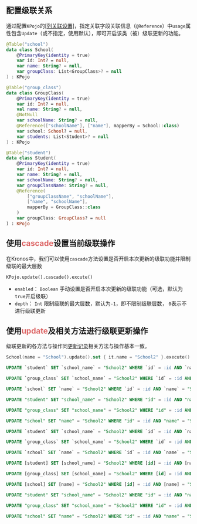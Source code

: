 ## 配置级联关系

通过配置`KPojo`的<a href="/documentation/zh-CN/class-definition/table-class-definition#列关联设置">[列关联设置]</a>，指定关联字段关联信息（`@Reference`）中`usage`属性包含`Update`（或不指定，使用默认），即可开启该类（被）级联更新的功能。

```kotlin name="kotlin" icon="kotlin" {6, 14-18, 26-33}
@Table("school")
data class School(
    @PrimaryKey(identity = true)
    var id: Int? = null,
    var name: String? = null,
    var groupClass: List<GroupClass>? = null
) : KPojo

@Table("group_class")
data class GroupClass(
    @PrimaryKey(identity = true)
    var id: Int? = null,
    val name: String? = null,
    @NotNull
    var schoolName: String? = null,
    @Reference(["schoolName"], ["name"], mapperBy = School::class)
    var school: School? = null,
    var students: List<Student>? = null
) : KPojo

@Table("student")
data class Student(
    @PrimaryKey(identity = true)
    var id: Int? = null,
    var name: String? = null,
    var schoolName: String? = null,
    var groupClassName: String? = null,
    @Reference(
        ["groupClassName", "schoolName"],
        ["name", "schoolName"],
        mapperBy = GroupClass::class
    )
    var groupClass: GroupClass? = null
) : KPojo
```

## 使用<span style="color: #DD6666">cascade</span>设置当前级联操作

在Kronos中，我们可以使用`cascade`方法设置是否开启本次更新的级联功能并限制级联的最大层数

`KPojo.update().cascade().excute()`

- `enabled`： `Boolean` 手动设置是否开启本次更新的级联功能（可选，默认为`true`开启级联）
- `depth`： `Int` 限制级联的最大层数，默认为`-1`，即不限制级联层数， `0`表示不进行级联更新

## 使用<span style="color: #DD6666">update</span>及相关方法进行级联更新操作

级联更新的各方法与操作同[更新记录](/documentation/zh-CN/database/update-records)相关方法与操作基本一致。

```kotlin group="Case 1" name="kotlin" icon="kotlin" {7-11}
School(name = "School").update().set { it.name = "School2" }.execute()
```

```sql group="Case 1" name="Mysql" icon="mysql"
UPDATE `student` SET `school_name` = "School2" WHERE `id` = :id AND `name` = :name AND `student_no` = :studentNo AND `school_name` = "School" AND `group_class_name` = :groupClassName

UPDATE `group_class` SET `school_name` = "School2" WHERE `id` = :id AND `name` = :name AND `school_name` = "School"

UPDATE `school` SET `name` = "School2" WHERE `id` = :id AND `name` = "School"
```

```sql group="Case 1" name="PostgreSQL" icon="postgres"
UPDATE "student" SET "school_name" = "School2" WHERE "id" = :id AND "name" = :name AND "student_no" = :studentNo AND "school_name" = "School" AND "group_class_name" = :groupClassName

UPDATE "group_class" SET "school_name" = "School2" WHERE "id" = :id AND "name" = :name AND "school_name" = "School"

UPDATE "school" SET "name" = "School2" WHERE "id" = :id AND "name" = "School"
```

```sql group="Case 1" name="SQLite" icon="sqlite"
UPDATE `student` SET `school_name` = "School2" WHERE `id` = :id AND `name` = :name AND `student_no` = :studentNo AND `school_name` = "School" AND `group_class_name` = :groupClassName

UPDATE `group_class` SET `school_name` = "School2" WHERE `id` = :id AND `name` = :name AND `school_name` = "School"

UPDATE `school` SET `name` = "School2" WHERE `id` = :id AND `name` = "School"
```

```sql group="Case 1" name="SQLServer" icon="sqlserver"
UPDATE [student] SET [school_name] = "School2" WHERE [id] = :id AND [name] = :name AND [student_no] = :studentNo AND [school_name] = "School" AND [group_class_name] = :groupClassName

UPDATE [group_class] SET [school_name] = "School2" WHERE [id] = :id AND [name] = :name AND [school_name] = "School"

UPDATE [school] SET [name] = "School2" WHERE [id] = :id AND [name] = "School"
```

```sql group="Case 1" name="Oracle" icon="oracle"
UPDATE "student" SET "school_name" = "School2" WHERE "id" = :id AND "name" = :name AND "student_no" = :studentNo AND "school_name" = "School" AND "group_class_name" = :groupClassName

UPDATE "group_class" SET "school_name" = "School2" WHERE "id" = :id AND "name" = :name AND "school_name" = "School"

UPDATE "school" SET "name" = "School2" WHERE "id" = :id AND "name" = "School"
```
